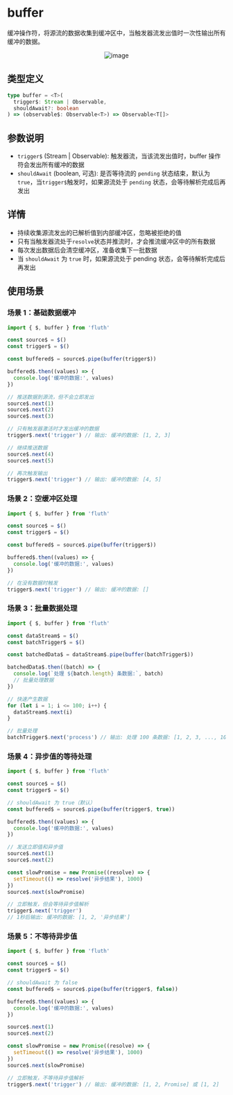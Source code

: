 # buffer

缓冲操作符，将源流的数据收集到缓冲区中，当触发器流发出值时一次性输出所有缓冲的数据。

<div style="display: flex; justify-content: center">
  <img src="/buffer.drawio.svg" alt="image" >
</div>

## 类型定义

```typescript
type buffer = <T>(
  trigger$: Stream | Observable,
  shouldAwait?: boolean
) => (observable$: Observable<T>) => Observable<T[]>
```

## 参数说明

- `trigger$` (Stream | Observable): 触发器流，当该流发出值时，buffer 操作符会发出所有缓冲的数据
- `shouldAwait` (boolean, 可选): 是否等待流的 `pending` 状态结束，默认为 `true`，当`trigger$`触发时，如果源流处于 `pending` 状态，会等待解析完成后再发出

## 详情

- 持续收集源流发出的已解析值到内部缓冲区，忽略被拒绝的值
- 只有当触发器流处于`resolve`状态并推流时，才会推流缓冲区中的所有数据
- 每次发出数据后会清空缓冲区，准备收集下一批数据
- 当 `shouldAwait` 为 `true` 时，如果源流处于 pending 状态，会等待解析完成后再发出

## 使用场景

### 场景 1：基础数据缓冲

```typescript
import { $, buffer } from 'fluth'

const source$ = $()
const trigger$ = $()

const buffered$ = source$.pipe(buffer(trigger$))

buffered$.then((values) => {
  console.log('缓冲的数据:', values)
})

// 推送数据到源流，但不会立即发出
source$.next(1)
source$.next(2)
source$.next(3)

// 只有触发器激活时才发出缓冲的数据
trigger$.next('trigger') // 输出: 缓冲的数据: [1, 2, 3]

// 继续推送数据
source$.next(4)
source$.next(5)

// 再次触发输出
trigger$.next('trigger') // 输出: 缓冲的数据: [4, 5]
```

### 场景 2：空缓冲区处理

```typescript
import { $, buffer } from 'fluth'

const source$ = $()
const trigger$ = $()

const buffered$ = source$.pipe(buffer(trigger$))

buffered$.then((values) => {
  console.log('缓冲的数据:', values)
})

// 在没有数据时触发
trigger$.next('trigger') // 输出: 缓冲的数据: []
```

### 场景 3：批量数据处理

```typescript
import { $, buffer } from 'fluth'

const dataStream$ = $()
const batchTrigger$ = $()

const batchedData$ = dataStream$.pipe(buffer(batchTrigger$))

batchedData$.then((batch) => {
  console.log(`处理 ${batch.length} 条数据:`, batch)
  // 批量处理数据
})

// 快速产生数据
for (let i = 1; i <= 100; i++) {
  dataStream$.next(i)
}

// 批量处理
batchTrigger$.next('process') // 输出: 处理 100 条数据: [1, 2, 3, ..., 100]
```

### 场景 4：异步值的等待处理

```typescript
import { $, buffer } from 'fluth'

const source$ = $()
const trigger$ = $()

// shouldAwait 为 true（默认）
const buffered$ = source$.pipe(buffer(trigger$, true))

buffered$.then((values) => {
  console.log('缓冲的数据:', values)
})

// 发送立即值和异步值
source$.next(1)
source$.next(2)

const slowPromise = new Promise((resolve) => {
  setTimeout(() => resolve('异步结果'), 1000)
})
source$.next(slowPromise)

// 立即触发，但会等待异步值解析
trigger$.next('trigger')
// 1秒后输出: 缓冲的数据: [1, 2, '异步结果']
```

### 场景 5：不等待异步值

```typescript
import { $, buffer } from 'fluth'

const source$ = $()
const trigger$ = $()

// shouldAwait 为 false
const buffered$ = source$.pipe(buffer(trigger$, false))

buffered$.then((values) => {
  console.log('缓冲的数据:', values)
})

source$.next(1)
source$.next(2)

const slowPromise = new Promise((resolve) => {
  setTimeout(() => resolve('异步结果'), 1000)
})
source$.next(slowPromise)

// 立即触发，不等待异步值解析
trigger$.next('trigger') // 输出: 缓冲的数据: [1, 2, Promise] 或 [1, 2]
```
